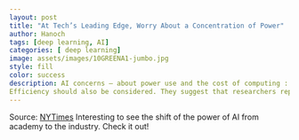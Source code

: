 ```yaml
---
layout: post
title: "At Tech’s Leading Edge, Worry About a Concentration of Power"
author: Hanoch
tags: [deep learning, AI]
categories: [ deep learning]
image: assets/images/10GREENA1-jumbo.jpg
style: fill
color: success
description: AI concerns — about power use and the cost of computing : The field’s single-minded focus on accuracy, they say, skews research along too narrow a path.
Efficiency should also be considered. They suggest that researchers report the “computational price tag” for achieving a result in a project as well.
---
```


Source: [NYTimes](hhttps://www.nytimes.com/2019/09/26/technology/ai-computer-expense.html)
Interesting to see the shift of the power of AI from academy to the industry. Check it out!